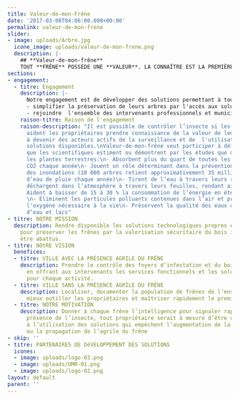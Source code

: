 ```yaml
---
title: Valeur-de-mon-Frêne
date: '2017-03-08T04:06:00.000+00:00'
permalink: valeur-de-mon-frene
slider:
- image: uploads/Arbre.jpg
  icone_image: uploads/valeur-de-mon-frene.png
  description: |-
    ## **Valeur-de-mon-frêne**
    TOUT **FRÊNE** POSSÈDE UNE **VALEUR**. LA CONNAÎTRE EST LA PREMIÈRE VICTOIRE FACE À L’AGRILE DU FRÊNE.
sections:
- engagement:
  - titre: Engagement
    description: |-
      Notre engagement est de développer des solutions permettant à tous les propriétaires de frênes de:
      - simplifier la préservation de leurs arbres par l'accès aux solutions et services à moindres coûts
      - rejoindre  l'ensemble des intervenants professionnels et municipaux en temps réel.
    raison-titre: Raison de l'engagement
    raison-description: "Il est possible de contrôler l’insecte si les municipalités
      aident les propriétaires prendre connaissance de la valeur de leurs arbres et
      à devenir des acteurs actifs de la surveillance et de  l'utilisation des nombreuses
      solutions disponibles.\nValeur-de-mon-frêne veut participer à défi \n\nParce
      que les scientifiques estiment ou démontrent par les études que des arbres et
      les plantes terrestres:\n- Absorbent plus du quart de toutes les émissions de
      CO2 chaque année\n- Jouent un rôle déterminant dans la prévention et l'atténuation
      des inondations (10 000 arbres retient approximativement 35 millions de litres
      d’eau de pluie chaque année)\n- Tirent de l’eau à travers leurs racine et la
      déchargent dans l’atmosphère à travers leurs feuilles, rendant ainsi l’air frais\n-
      Aident à baisser de 15 à 30 % la consommation de l’énergie en été et en hiver.
      \n- Éliminent les particules polluants contenues dans l’air et produisent de
      l'oxygène nécessaire à la vie\n- Préservent la qualité des eaux de nos cours
      d’eau et lacs"
- titre: NOTRE MISSION
  description: Rendre disponible les solutions technologiques propres et économiques
    pour préserver les frênes par la valorisation sécuritaire du bois infesté devant
    être abattus.
- titre: NOtRE VISION
  benefices:
  - titre: VILLE AVEC LA PRÉSENCE AGRILE DU FRÊNE
    description: Prendre le contrôle des foyers d’infestation et du bois résiduel
      en offrant aux intervenants les services fonctionnels et les solutions précises
      pour chaque activité.
  - titre: VILLE SANS LA PRÉSENCE AGRILE DU FRÊNE
    description: Localiser, documenter la population de frênes de l’ensemble du territoire  pour
      mieux outiller les propriétaires et maîtriser rapidement le premier foyer d’infestation.
  - titre: NOTRE MOTIVATION
    description: Donner à chaque frêne l’intelligence pour signaler rapidement la
      présence de l’insecte, tout propriétaire serait à mesure d’être un acteur crédible
      à l’utilisation des solutions qui empêchent l’augmentation de la population
      ou la propagation de l’agrile du frêne
- skip: ''
- titre: PARTENAIRES DE DéVELOPPEMENT DES SOLUTIONS
  icones:
  - image: uploads/logo-03.png
  - image: uploads/UMR-01.png
  - image: uploads/logo-02.png
layout: default
parent: ''
---
```

